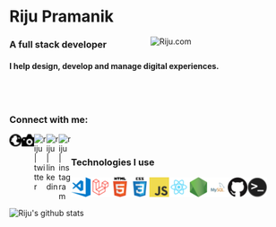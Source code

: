 # Riju Pramanik

[<img align="right" alt="Riju.com" width="50%" src="https://riju.co/assets/svg/developer.svg" />][website]

### A full stack developer

#### I help design, develop and manage digital experiences.

## <br  />

### Connect with me:

[<img align="left" alt="Riju.com" width="22px" src="https://raw.githubusercontent.com/iconic/open-iconic/master/svg/globe.svg" />][website]

[<img align="left" alt="Riju | YouTube" width="22px" src="https://raw.githubusercontent.com/iconic/open-iconic/master/svg/camera-slr.svg" />][photography]

[<img align="left" alt="riju | twitter" width="22px" src="https://cdn.jsdelivr.net/npm/simple-icons@v3/icons/twitter.svg" />][twitter]

[<img align="left" alt="riju | linkedin" width="22px" src="https://cdn.jsdelivr.net/npm/simple-icons@v3/icons/linkedin.svg" />][linkedin]

[<img align="left" alt="riju | instagram" width="22px" src="https://cdn.jsdelivr.net/npm/simple-icons@v3/icons/instagram.svg" />][instagram]

<br  />

### Technologies I use

[<img align="left" alt="Visual Studio Code" width="35px" src="https://raw.githubusercontent.com/github/explore/80688e429a7d4ef2fca1e82350fe8e3517d3494d/topics/visual-studio-code/visual-studio-code.png" />][website]

[<img align="left" alt="Laravel" width="35px" src="https://raw.githubusercontent.com/github/explore/56a826d05cf762b2b50ecbe7d492a839b04f3fbf/topics/laravel/laravel.png" />][website]

[<img align="left" alt="HTML5" width="35px" src="https://raw.githubusercontent.com/github/explore/80688e429a7d4ef2fca1e82350fe8e3517d3494d/topics/html/html.png" />][website]

[<img align="left" alt="CSS3" width="35px" src="https://raw.githubusercontent.com/github/explore/80688e429a7d4ef2fca1e82350fe8e3517d3494d/topics/css/css.png" />][website]

[<img align="left" alt="JavaScript" width="35px" src="https://raw.githubusercontent.com/github/explore/80688e429a7d4ef2fca1e82350fe8e3517d3494d/topics/javascript/javascript.png" />][website]

[<img align="left" alt="React" width="35px" src="https://raw.githubusercontent.com/github/explore/80688e429a7d4ef2fca1e82350fe8e3517d3494d/topics/react/react.png" />][website]

[<img align="left" alt="Node.js" width="35px" src="https://raw.githubusercontent.com/github/explore/80688e429a7d4ef2fca1e82350fe8e3517d3494d/topics/nodejs/nodejs.png" />][website]

[<img align="left" alt="MySQL" width="35px" src="https://raw.githubusercontent.com/github/explore/80688e429a7d4ef2fca1e82350fe8e3517d3494d/topics/mysql/mysql.png" />][website]

[<img align="left" alt="GitHub" width="35px" src="https://raw.githubusercontent.com/github/explore/78df643247d429f6cc873026c0622819ad797942/topics/github/github.png" />][website]

[<img align="left" alt="Terminal" width="35px" src="https://raw.githubusercontent.com/github/explore/80688e429a7d4ef2fca1e82350fe8e3517d3494d/topics/terminal/terminal.png" />][website]

## <br  />

![Riju's github stats](https://github-readme-stats.vercel.app/api?username=pramanikriju&count_private=true)

[website]: https://riju.co
[twitter]: https://twitter.com/riju_venate
[instagram]: https://www.instagram.com/riju.venate/
[photography]: https://riju.co/photography
[linkedin]: https://www.linkedin.com/in/rijup/
